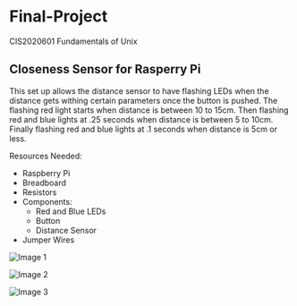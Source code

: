 # Final-Project
CIS2020601 Fundamentals of Unix

## Closeness Sensor for Rasperry Pi
This set up allows the distance sensor to have flashing LEDs when the distance gets withing certain parameters once the button is pushed. The flashing red light starts when distance is between 10 to 15cm.   Then flashing red and blue lights at .25 seconds when distance is between 5 to 10cm. Finally flashing red and blue lights at .1 seconds when distance is 5cm or less.

Resources Needed:
 - Raspberry Pi
 - Breadboard
 - Resistors
 - Components:
    - Red and Blue LEDs
    - Button
    - Distance Sensor
 - Jumper Wires



 ![Image 1](https://user-images.githubusercontent.com/111941742/205985015-fcab7f05-2eae-4a39-a202-61a158d79100.jpg)



![Image 2](https://user-images.githubusercontent.com/111941742/205984990-b43e04e9-0a53-4dc2-be80-697d4215b944.jpg)


![Image 3](https://user-images.githubusercontent.com/111941742/205985046-9201b1ea-e719-4e97-99dc-ec0686599bf8.jpg)
